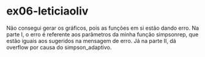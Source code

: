 # ex06-leticiaoliv

Não consegui gerar os gráficos, pois as funções em si estão dando erro.
Na parte I, o erro é referente aos parâmetros da minha função simpsonrep, que estão iguais aos sugeridos na mensagem de erro.
Já na parte II, dá overflow por causa do simpson_adaptivo.
